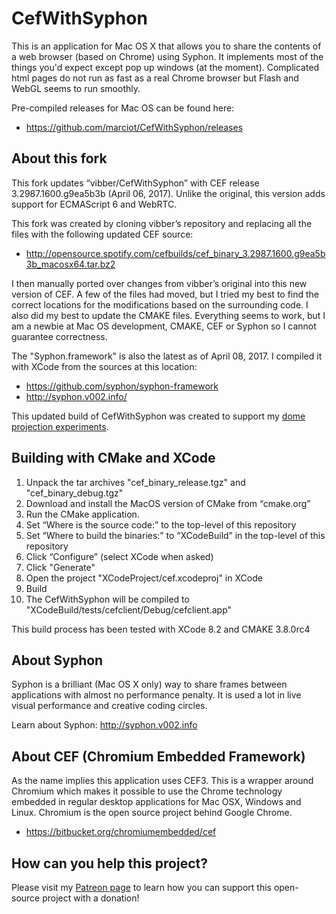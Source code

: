 CefWithSyphon
=============

This is an application for Mac OS X that allows you to share the contents of a web browser
(based on Chrome) using Syphon. It implements most of the things you'd expect except pop
up windows (at the moment). Complicated html pages do not run as fast as a real Chrome browser
but Flash and WebGL seems to run smoothly.

Pre-compiled releases for Mac OS can be found here:

* https://github.com/marciot/CefWithSyphon/releases

About this fork
---------------

This fork updates “vibber/CefWithSyphon” with CEF release 3.2987.1600.g9ea5b3b (April 06, 2017).
Unlike the original, this version adds support for ECMAScript 6 and WebRTC.

This fork was created by cloning vibber’s repository and replacing all the files with the following
updated CEF source:

* http://opensource.spotify.com/cefbuilds/cef_binary_3.2987.1600.g9ea5b3b_macosx64.tar.bz2

I then manually ported over changes from vibber’s original into this new version of CEF. A few of
the files had moved, but I tried my best to find the correct locations for the modifications based on
the surrounding code. I also did my best to update the CMAKE files. Everything seems to work, but
I am a newbie at Mac OS development, CMAKE, CEF or Syphon so I cannot guarantee correctness.

The "Syphon.framework" is also the latest as of April 08, 2017. I compiled it with XCode
from the sources at this location:

* https://github.com/syphon/syphon-framework
* http://syphon.v002.info/

This updated build of CefWithSyphon was created to support my [dome projection experiments](http://marciot.com/dome-experiments).

Building with CMake and XCode
-----------------------------

1. Unpack the tar archives "cef_binary_release.tgz" and "cef_binary_debug.tgz"
2. Download and install the MacOS version of CMake from “cmake.org”
3. Run the CMake application.
4. Set “Where is the source code:” to the top-level of this repository
5. Set “Where to build the binaries:” to “XCodeBuild” in the top-level of this repository
6. Click “Configure” (select XCode when asked)
7. Click "Generate"
8. Open the project "XCodeProject/cef.xcodeproj" in XCode
9. Build
10. The CefWithSyphon will be compiled to "XCodeBuild/tests/cefclient/Debug/cefclient.app"

This build process has been tested with XCode 8.2 and CMAKE 3.8.0rc4

About Syphon
------------

Syphon is a brilliant (Mac OS X only) way to share frames between applications with almost no performance penalty. It is used a lot in live visual performance and creative coding circles.

Learn about Syphon: http://syphon.v002.info

About CEF (Chromium Embedded Framework)
---------------------------------------

As the name implies this application uses CEF3. This is a wrapper around Chromium which makes it possible to use the Chrome technology embedded in regular desktop applications for Mac OSX, Windows and Linux. Chromium is the open source project behind Google Chrome.

* https://bitbucket.org/chromiumembedded/cef

## How can you help this project?

Please visit my [Patreon page] to learn how you can support this open-source project with a donation!

[Patreon page]: https://www.patreon.com/marciot


